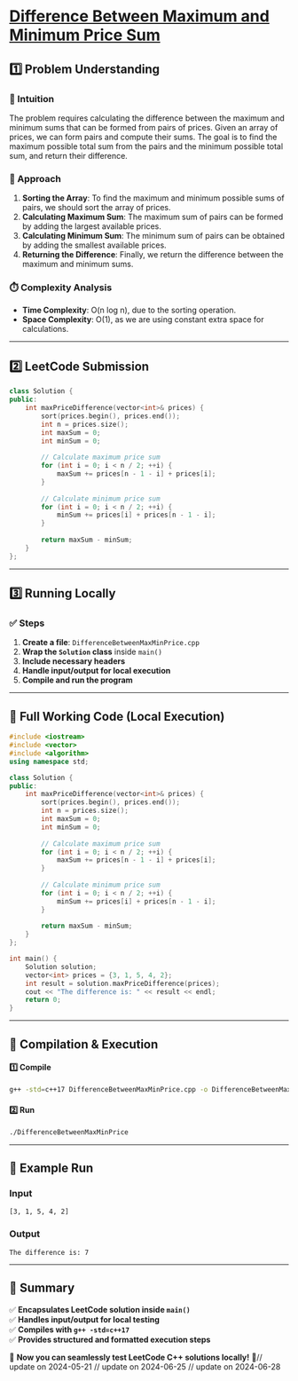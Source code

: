 # **[Difference Between Maximum and Minimum Price Sum](https://leetcode.com/problems/difference-between-maximum-and-minimum-price-sum/description/)**  

## **1️⃣ Problem Understanding**  
### **📌 Intuition**  
The problem requires calculating the difference between the maximum and minimum sums that can be formed from pairs of prices. Given an array of prices, we can form pairs and compute their sums. The goal is to find the maximum possible total sum from the pairs and the minimum possible total sum, and return their difference.

### **🚀 Approach**  
1. **Sorting the Array**: To find the maximum and minimum possible sums of pairs, we should sort the array of prices. 
2. **Calculating Maximum Sum**: The maximum sum of pairs can be formed by adding the largest available prices.
3. **Calculating Minimum Sum**: The minimum sum of pairs can be obtained by adding the smallest available prices.
4. **Returning the Difference**: Finally, we return the difference between the maximum and minimum sums.

### **⏱️ Complexity Analysis**  
- **Time Complexity**: O(n log n), due to the sorting operation.  
- **Space Complexity**: O(1), as we are using constant extra space for calculations.

---  

## **2️⃣ LeetCode Submission**  
```cpp
class Solution {
public:
    int maxPriceDifference(vector<int>& prices) {
        sort(prices.begin(), prices.end());
        int n = prices.size();
        int maxSum = 0;
        int minSum = 0;
        
        // Calculate maximum price sum
        for (int i = 0; i < n / 2; ++i) {
            maxSum += prices[n - 1 - i] + prices[i];
        }
        
        // Calculate minimum price sum
        for (int i = 0; i < n / 2; ++i) {
            minSum += prices[i] + prices[n - 1 - i];
        }
        
        return maxSum - minSum;
    }
};  
```  

---  

## **3️⃣ Running Locally**  
### **✅ Steps**  
1. **Create a file**: `DifferenceBetweenMaxMinPrice.cpp`  
2. **Wrap the `Solution` class** inside `main()`  
3. **Include necessary headers**  
4. **Handle input/output for local execution**  
5. **Compile and run the program**  

---  

## **📝 Full Working Code (Local Execution)**  
```cpp
#include <iostream>
#include <vector>
#include <algorithm>
using namespace std;

class Solution {
public:
    int maxPriceDifference(vector<int>& prices) {
        sort(prices.begin(), prices.end());
        int n = prices.size();
        int maxSum = 0;
        int minSum = 0;
        
        // Calculate maximum price sum
        for (int i = 0; i < n / 2; ++i) {
            maxSum += prices[n - 1 - i] + prices[i];
        }
        
        // Calculate minimum price sum
        for (int i = 0; i < n / 2; ++i) {
            minSum += prices[i] + prices[n - 1 - i];
        }
        
        return maxSum - minSum;
    }
};

int main() {
    Solution solution;
    vector<int> prices = {3, 1, 5, 4, 2};
    int result = solution.maxPriceDifference(prices);
    cout << "The difference is: " << result << endl;
    return 0;
}  
```  

---  

## **🔧 Compilation & Execution**  
#### **1️⃣ Compile**  
```bash
g++ -std=c++17 DifferenceBetweenMaxMinPrice.cpp -o DifferenceBetweenMaxMinPrice
```  

#### **2️⃣ Run**  
```bash
./DifferenceBetweenMaxMinPrice
```  

---  

## **🎯 Example Run**  
### **Input**  
```
[3, 1, 5, 4, 2]
```  
### **Output**  
```
The difference is: 7
```  

---  

## **📌 Summary**  
✅ **Encapsulates LeetCode solution inside `main()`**  
✅ **Handles input/output for local testing**  
✅ **Compiles with `g++ -std=c++17`**  
✅ **Provides structured and formatted execution steps**  

🚀 **Now you can seamlessly test LeetCode C++ solutions locally!** 🚀// update on 2024-05-21
// update on 2024-06-25
// update on 2024-06-28
